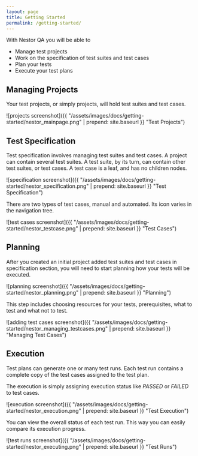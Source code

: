 ```yaml
---
layout: page
title: Getting Started
permalink: /getting-started/
---
```


With Nestor QA you will be able to

* Manage test projects
* Work on the specification of test suites and test cases
* Plan your tests
* Execute your test plans

## Managing Projects

Your test projects, or simply projects, will hold test suites and test cases.

![projects screenshot]({{ "/assets/images/docs/getting-started/nestor_mainpage.png" | prepend: site.baseurl }} "Test Projects")

## Test Specification

Test specification involves managing test suites and test cases. A project can contain
several test suites. A test suite, by its turn, can contain other test suites, or test cases.
A test case is a leaf, and has no children nodes.

![specification screenshot]({{ "/assets/images/docs/getting-started/nestor_specification.png" | prepend: site.baseurl }} "Test Specification")

There are two types of test cases, manual and automated. Its icon varies in the
navigation tree.

![test cases screenshot]({{ "/assets/images/docs/getting-started/nestor_testcase.png" | prepend: site.baseurl }} "Test Cases")

## Planning

After you created an initial project added test suites and test cases in specification section, you will need
to start planning how your tests will be executed.

![planning screenshot]({{ "/assets/images/docs/getting-started/nestor_planning.png" | prepend: site.baseurl }} "Planning")


This step includes choosing resources for your tests, prerequisites, what to test and what
not to test.

![adding test cases screenshot]({{ "/assets/images/docs/getting-started/nestor_managing_testcases.png" | prepend: site.baseurl }} "Managing Test Cases")


## Execution

Test plans can generate one or many test runs. Each test run contains a complete copy of
the test cases assigned to the test plan.

The execution is simply assigning execution status like *PASSED* or *FAILED* to test cases.

![execution screenshot]({{ "/assets/images/docs/getting-started/nestor_execution.png" | prepend: site.baseurl }} "Test Execution")

You can view the overall status of each test run. This way you can easily compare its execution progress.

![test runs screenshot]({{ "/assets/images/docs/getting-started/nestor_executing.png" | prepend: site.baseurl }} "Test Runs")